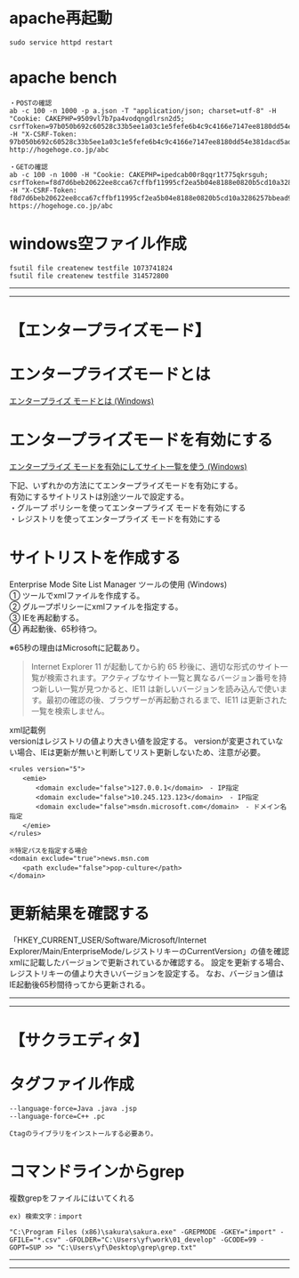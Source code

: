 # apache再起動
```
sudo service httpd restart
```

# apache bench
```
・POSTの確認
ab -c 100 -n 1000 -p a.json -T "application/json; charset=utf-8" -H "Cookie: CAKEPHP=9509vl7b7pa4vodqngdlrsn2d5; csrfToken=97b050b692c60528c33b5ee1a03c1e5fefe6b4c9c4166e7147ee8180dd54e381dacd5ad36e82090b58d192d2561245591ae0e6966f7d73ab040371249ff8979b" -H "X-CSRF-Token: 97b050b692c60528c33b5ee1a03c1e5fefe6b4c9c4166e7147ee8180dd54e381dacd5ad36e82090b58d192d2561245591ae0e6966f7d73ab040371249ff8979b" http://hogehoge.co.jp/abc

・GETの確認
ab -c 100 -n 1000 -H "Cookie: CAKEPHP=ipedcab00r8qqr1t775qkrsguh; csrfToken=f8d7d6beb20622ee8cca67cffbf11995cf2ea5b04e8188e0820b5cd10a3286257bbead91da3c9aa5266d1aadd45e12d2f4d73e55aa07d22a8ae81b6f2d959168" -H "X-CSRF-Token: f8d7d6beb20622ee8cca67cffbf11995cf2ea5b04e8188e0820b5cd10a3286257bbead91da3c9aa5266d1aadd45e12d2f4d73e55aa07d22a8ae81b6f2d959168" https://hogehoge.co.jp/abc
```

# windows空ファイル作成
```
fsutil file createnew testfile 1073741824
fsutil file createnew testfile 314572800
```
---
---
# 【エンタープライズモード】

# エンタープライズモードとは
[エンタープライズ モードとは (Windows)](https://docs.microsoft.com/ja-jp/internet-explorer/ie11-deploy-guide/what-is-enterprise-mode?redirectedfrom=MSDN)

# エンタープライズモードを有効にする
[エンタープライズ モードを有効にしてサイト一覧を使う (Windows)](https://docs.microsoft.com/ja-jp/internet-explorer/ie11-deploy-guide/turn-on-enterprise-mode-and-use-a-site-list?redirectedfrom=MSDN)

下記、いずれかの方法にてエンタープライズモードを有効にする。  
有効にするサイトリストは別途ツールで設定する。  
・グループ ポリシーを使ってエンタープライズ モードを有効にする  
・レジストリを使ってエンタープライズ モードを有効にする  

# サイトリストを作成する
Enterprise Mode Site List Manager ツールの使用 (Windows)  
① ツールでxmlファイルを作成する。  
② グループポリシーにxmlファイルを指定する。  
③ IEを再起動する。  
④ 再起動後、65秒待つ。  

※65秒の理由はMicrosoftに記載あり。

> Internet Explorer 11 が起動してから約 65 秒後に、適切な形式のサイト一覧が検索されます。アクティブなサイト一覧と異なるバージョン番号を持つ新しい一覧が見つかると、IE11 は新しいバージョンを読み込んで使います。最初の確認の後、ブラウザーが再起動されるまで、IE11 は更新された一覧を検索しません。

xml記載例  
versionはレジストリの値より大きい値を設定する。 versionが変更されていない場合、IEは更新が無いと判断してリスト更新しないため、注意が必要。
```
<rules version="5">
　　<emie>
　　　　<domain exclude="false">127.0.0.1</domain>　- IP指定
　　　　<domain exclude="false">10.245.123.123</domain>　- IP指定
　　　　<domain exclude="false">msdn.microsoft.com</domain>　- ドメイン名指定
　　</emie>
</rules>

※特定パスを指定する場合
<domain exclude="true">news.msn.com
　　<path exclude="false">pop-culture</path>
</domain>
```

# 更新結果を確認する
「HKEY_CURRENT_USER/Software/Microsoft/Internet Explorer/Main/EnterpriseMode/レジストリキーのCurrentVersion」の値を確認 xmlに記載したバージョンで更新されているか確認する。
設定を更新する場合、レジストリキーの値より大きいバージョンを設定する。
なお、バージョン値はIE起動後65秒間待ってから更新される。

---
---
# 【サクラエディタ】
# タグファイル作成
```
--language-force=Java .java .jsp
--language-force=C++ .pc

Ctagのライブラリをインストールする必要あり。
```

# コマンドラインからgrep
複数grepをファイルにはいてくれる
```
ex) 検索文字：import

"C:\Program Files (x86)\sakura\sakura.exe" -GREPMODE -GKEY="import" -GFILE="*.csv" -GFOLDER="C:\Users\yf\work\01_develop" -GCODE=99 -GOPT=SUP >> "C:\Users\yf\Desktop\grep\grep.txt"
```

---
---
